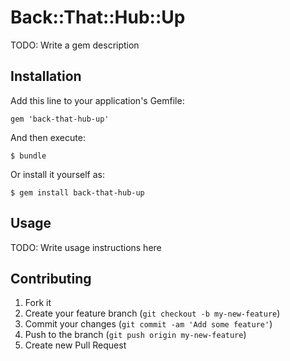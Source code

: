 # Back::That::Hub::Up

TODO: Write a gem description

## Installation

Add this line to your application's Gemfile:

    gem 'back-that-hub-up'

And then execute:

    $ bundle

Or install it yourself as:

    $ gem install back-that-hub-up

## Usage

TODO: Write usage instructions here

## Contributing

1. Fork it
2. Create your feature branch (`git checkout -b my-new-feature`)
3. Commit your changes (`git commit -am 'Add some feature'`)
4. Push to the branch (`git push origin my-new-feature`)
5. Create new Pull Request
